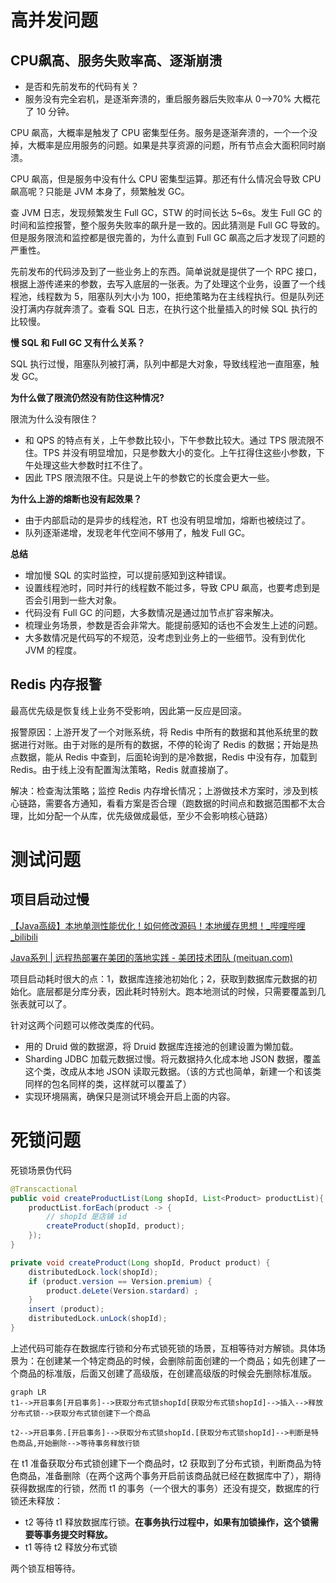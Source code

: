 # 高并发问题

## CPU飙高、服务失败率高、逐渐崩溃

- 是否和先前发布的代码有关？
- 服务没有完全宕机，是逐渐奔溃的，重启服务器后失败率从 0-->70% 大概花了 10 分钟。

CPU 飙高，大概率是触发了 CPU 密集型任务。服务是逐渐奔溃的，一个一个没掉，大概率是应用服务的问题。如果是共享资源的问题，所有节点会大面积同时崩溃。

CPU 飙高，但是服务中没有什么 CPU 密集型运算。那还有什么情况会导致 CPU 飙高呢？只能是 JVM 本身了，频繁触发 GC。

查 JVM 日志，发现频繁发生 Full GC，STW 的时间长达 5~6s。发生 Full GC 的时间和监控报警，整个服务失败率的飙升是一致的。因此猜测是 Full GC 导致的。但是服务限流和监控都是很完善的，为什么直到 Full GC 飙高之后才发现了问题的严重性。

先前发布的代码涉及到了一些业务上的东西。简单说就是提供了一个 RPC 接口，根据上游传递来的参数，去写入底层的一张表。为了处理这个业务，设置了一个线程池，线程数为 5，阻塞队列大小为 100，拒绝策略为在主线程执行。但是队列还没打满内存就奔溃了。查看 SQL 日志，在执行这个批量插入的时候 SQL 执行的比较慢。

<b>慢 SQL 和 Full GC 又有什么关系？</b>

SQL 执行过慢，阻塞队列被打满，队列中都是大对象，导致线程池一直阻塞，触发 GC。

<b>为什么做了限流仍然没有防住这种情况?</b>

限流为什么没有限住？

- 和 QPS 的特点有关，上午参数比较小，下午参数比较大。通过 TPS 限流限不住。TPS 并没有明显增加，只是参数大小的变化。上午扛得住这些小参数，下午处理这些大参数时扛不住了。 
- 因此 TPS 限流限不住。只是说上午的参数它的长度会更大一些。

<b>为什么上游的熔断也没有起效果？</b>

- 由于内部启动的是异步的线程池，RT 也没有明显增加，熔断也被绕过了。
- 队列逐渐递增，发现老年代空间不够用了，触发 Full GC。

<b>总结</b>

- 增加慢 SQL 的实时监控，可以提前感知到这种错误。
- 设置线程池时，同时并行的线程数不能过多，导致 CPU 飙高，也要考虑到是否会引用到一些大对象。
- 代码没有 Full GC 的问题，大多数情况是通过加节点扩容来解决。
- 梳理业务场景，参数是否会非常大。能提前感知的话也不会发生上述的问题。
- 大多数情况是代码写的不规范，没考虑到业务上的一些细节。没有到优化 JVM 的程度。

## Redis 内存报警

最高优先级是恢复线上业务不受影响，因此第一反应是回滚。

报警原因：上游开发了一个对账系统，将 Redis 中所有的数据和其他系统里的数据进行对账。由于对账的是所有的数据，不停的轮询了 Redis 的数据；开始是热点数据，能从 Redis 中查到，后面轮询到的是冷数据，Redis 中没有存，加载到 Redis。由于线上没有配置淘汰策略，Redis 就直接崩了。

解决：检查淘汰策略；监控 Redis 内存增长情况；上游做技术方案时，涉及到核心链路，需要各方通知，看看方案是否合理（跑数据的时间点和数据范围都不太合理，比如分配一个从库，优先级做成最低，至少不会影响核心链路）

# 测试问题

## 项目启动过慢

[【Java高级】本地单测性能优化！如何修改源码！本地缓存思想！_哔哩哔哩_bilibili](https://www.bilibili.com/video/BV1jk4y1t78W/?spm_id_from=333.999.0.0&vd_source=cb8bc4312b30b416beadaad7244940ac)

[Java系列 | 远程热部署在美团的落地实践 - 美团技术团队 (meituan.com)](https://tech.meituan.com/2022/03/17/java-hotswap-sonic.html)

项目启动耗时很大的点：1，数据库连接池初始化；2，获取到数据库元数据的初始化。底层都是分库分表，因此耗时特别大。跑本地测试的时候，只需要覆盖到几张表就可以了。

针对这两个问题可以修改类库的代码。

- 用的 Druid 做的数据源，将 Druid 数据库连接池的创建设置为懒加载。
- Sharding JDBC 加载元数据过慢。将元数据持久化成本地 JSON 数据，覆盖这个类，改成从本地 JSON 读取元数据。（该的方式也简单，新建一个和该类同样的包名同样的类，这样就可以覆盖了）
- 实现环境隔离，确保只是测试环境会开启上面的内容。

# 死锁问题

死锁场景伪代码

```java
@Transcactional
public void createProductList(Long shopId, List<Product> productList){
    productList.forEach(product -> {
        // shopId 是店铺 id
        createProduct(shopId, product);
    });
}

private void createProduct(Long shopId, Product product) {
    distributedLock.lock(shopId);
    if (product.version == Version.premium) {
        product.deLete(Version.stardard) ;
    }
    insert (product);
    distributedLock.unLock(shopId);
}
```

上述代码可能存在数据库行锁和分布式锁死锁的场景，互相等待对方解锁。具体场景为：在创建某一个特定商品的时候，会删除前面创建的一个商品；如先创建了一个商品的标准版，后面又创建了高级版，在创建高级版的时候会先删除标准版。

```mermaid
graph LR
t1-->开启事务[开启事务]-->获取分布式锁shopId[获取分布式锁shopId]-->插入-->释放分布式锁-->获取分布式锁创建下一个商品

t2-->开启事务.[开启事务]-->获取分布式锁shopId.[获取分布式锁shopId]-->判断是特色商品,开始删除-->等待事务释放行锁
```

在 t1 准备获取分布式锁创建下一个商品时，t2 获取到了分布式锁，判断商品为特色商品，准备删除（在两个这两个事务开启前该商品就已经在数据库中了），期待获得数据库的行锁，然而 t1 的事务（一个很大的事务）还没有提交，数据库的行锁还未释放：

- t2 等待 t1 释放数据库行锁。<b>在事务执行过程中，如果有加锁操作，这个锁需要等事务提交时释放。</b>
- t1 等待 t2 释放分布式锁

两个锁互相等待。
